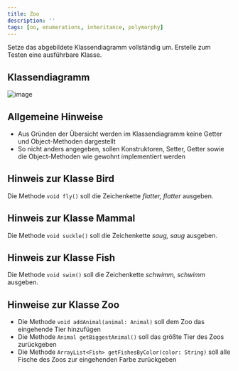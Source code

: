 ```yaml
---
title: Zoo
description: ''
tags: [oo, enumerations, inheritance, polymorphy]
---
```


Setze das abgebildete Klassendiagramm vollständig um. Erstelle zum Testen eine ausführbare Klasse.

## Klassendiagramm
![image](https://github.com/jappuccini/java-docs/assets/47243617/691fb4dd-6a3e-4fba-91d1-4dcad1057cc4)

## Allgemeine Hinweise
- Aus Gründen der Übersicht werden im Klassendiagramm keine Getter und Object-Methoden dargestellt
- So nicht anders angegeben, sollen Konstruktoren, Setter, Getter sowie die Object-Methoden wie gewohnt implementiert werden

## Hinweis zur Klasse Bird
Die Methode `void fly()` soll die Zeichenkette _flatter, flatter_ ausgeben.

## Hinweis zur Klasse Mammal
Die Methode `void suckle()` soll die Zeichenkette _saug, saug_ ausgeben.

## Hinweis zur Klasse Fish
Die Methode `void swim()` soll die Zeichenkette _schwimm, schwimm_ ausgeben.

## Hinweise zur Klasse Zoo
- Die Methode `void addAnimal(animal: Animal)` soll dem Zoo das eingehende Tier hinzufügen
- Die Methode `Animal getBiggestAnimal()` soll das größte Tier des Zoos zurückgeben
- Die Methode `ArrayList<Fish> getFishesByColor(color: String)` soll alle Fische des Zoos zur eingehenden Farbe zurückgeben
